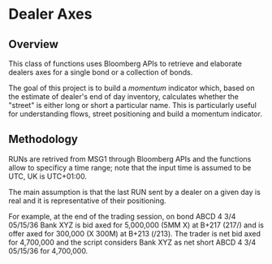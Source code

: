 # Dealer Axes

## Overview

This class of functions uses Bloomberg APIs to retrieve and elaborate dealers axes for a single bond or a collection of bonds. 

The goal of this project is to build a *momentum* indicator which, based on the estimate of dealer's end of day inventory, calculates whether the "street" is either long or short a particular name. 
This is particularly useful for understanding flows, street positioning and build a momentum indicator.

## Methodology

RUNs are retrived from MSG1 through Bloomberg APIs and the functions allow to specificy a time range; note that the input time is assumed to be UTC, UK is UTC+01:00.

The main assumption is that the last RUN sent by a dealer on a given day is real and it is representative of their positioning.

For example, at the end of the trading session, on bond ABCD 4 3/4 05/15/36 Bank XYZ is bid axed for 5,000,000 (5MM X) at B+217 (217/) and is offer axed for 300,000 (X 300M) at B+213 (/213).
The trader is net bid axed for 4,700,000 and the script considers Bank XYZ as net short ABCD 4 3/4 05/15/36 for 4,700,000.


